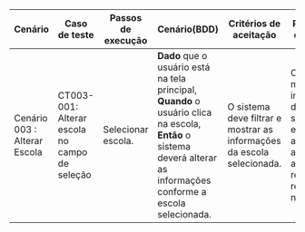 | Cenário                      | Caso de teste                                 | Passos de execução | Cenário(BDD)                                                 | Critérios de aceitação                                       | Resultados esperados                                         |
| ---------------------------- | --------------------------------------------- | ------------------ | ------------------------------------------------------------ | ------------------------------------------------------------ | ------------------------------------------------------------ |
| Cenário 003 : Alterar Escola | CT003-001: Alterar escola no campo de seleção | Selecionar escola. | **Dado** que o usuário está na tela principal, **Quando** o usuário clica na escola, **Então** o sistema deverá alterar as informações conforme a escola selecionada. | O sistema deve filtrar e mostrar as informações da escola selecionada. | O sistema mostrará as informações da escola selecionada e apresentará as atividades recentes realizadas no sistema. |
